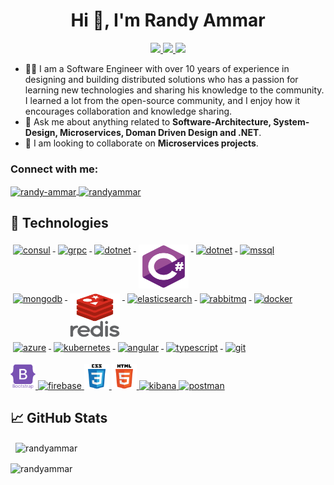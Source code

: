 <h1 align="center">Hi 👋, I'm Randy Ammar</h1>
<p align="center">
  <a href="https://www.linkedin.com/in/randy-ammar" alt="randy ammar's github stats">
    <img src="https://img.shields.io/badge/-randyammar-blue?style=flat-square&logo=Linkedin&logoColor=white&link=https://www.linkedin.com/in/randy-ammar" />
  </a>
  <a href="https://github.com/randyammar" alt="randy ammar's github stats">
    <img src="https://img.shields.io/badge/-@randyammar-%23181717?style=flat-square&logo=github" />
  </a>
  <a>
    <img src="https://komarev.com/ghpvc/?username=randyammar&color=ff69b4&style=flat-square" />
  </a>
</p> 

- 👨‍💻 I am a Software Engineer with over 10 years of experience in designing and building distributed solutions who has a passion for learning new technologies and sharing his knowledge to the community. I learned a lot from the open-source community, and I enjoy how it encourages collaboration and knowledge sharing. 
- 💬 Ask me about anything related to **Software-Architecture, System-Design, Microservices, Doman Driven Design and .NET**.
- 🤝 I am looking to collaborate on **Microservices projects**.

<h3 align="left">Connect with me:</h3>
<p align="left">
  <a href="https://linkedin.com/in/randy-ammar" target="blank">
    <img align="center" src="https://raw.githubusercontent.com/rahuldkjain/github-profile-readme-generator/master/src/images/icons/Social/linked-in-alt.svg" alt="randy-ammar" height="30" width="40" />
  </a>
    <a href="https://github.com/randyammar" target="blank">
    <img align="center" src="https://cdn.jsdelivr.net/npm/simple-icons@3.0.1/icons/github.svg" alt="randyammar" height="30" width="40" />
  </a>
</p>

## 🔧 Technologies

<p align="left">
  <a href="https://www.consul.io/" target="_blank" rel="noreferrer">
    <img src="https://www.vectorlogo.zone/logos/consulio/consulio-ar21.svg" alt="consul" style="vertical-align:top; margin:4px;" />
  </a>
  <a href="https://grpc.io/" target="_blank" rel="noreferrer">
    <img src="https://www.vectorlogo.zone/logos/grpcio/grpcio-ar21.svg" alt="grpc" style="vertical-align:top; margin:4px;" />
  </a>
  <a href="https://dotnet.microsoft.com/" target="_blank" rel="noreferrer">
    <img src="https://upload.wikimedia.org/wikipedia/commons/e/ee/.NET_Core_Logo.svg" height="60px" alt="dotnet" style="vertical-align:top; margin:4px;" />
  </a>
  <a href="https://www.w3schools.com/cs/" target="_blank" rel="noreferrer">
    <img src="https://raw.githubusercontent.com/devicons/devicon/master/icons/csharp/csharp-original.svg" alt="csharp" style="vertical-align:top; margin:4px; width:80px; height:70px;" />
  </a>
  <a href="https://dotnet.microsoft.com/" target="_blank" rel="noreferrer">
    <img src="https://www.vectorlogo.zone/logos/dotnet/dotnet-ar21.svg" alt="dotnet" style="vertical-align:top; margin:4px; width:85px; height:85px;" />
  </a>
  <a href="https://www.microsoft.com/en-us/sql-server" target="_blank" rel="noreferrer">
    <img src="https://www.svgrepo.com/show/303229/microsoft-sql-server-logo.svg" alt="mssql" style="vertical-align:top; margin:4px; width:100px; height:80px;" />
  </a>
  <a href="https://www.mongodb.com/" target="_blank" rel="noreferrer">
    <img src="https://www.vectorlogo.zone/logos/mongodb/mongodb-ar21.svg" alt="mongodb" style="vertical-align:top; margin:4px;" />
  </a>
  <a href="https://redis.io" target="_blank" rel="noreferrer">
    <img src="https://raw.githubusercontent.com/devicons/devicon/master/icons/redis/redis-original-wordmark.svg" alt="redis" style="vertical-align:top; margin:4px; width:80px; height:70px;" />
  </a>
  <a href="https://www.elastic.co" target="_blank" rel="noreferrer">
    <img src="https://www.vectorlogo.zone/logos/elastic/elastic-icon.svg" alt="elasticsearch" style="vertical-align:top; margin:4px;" />
  </a>
  <a href="https://www.rabbitmq.com" target="_blank" rel="noreferrer">
    <img src="https://www.vectorlogo.zone/logos/rabbitmq/rabbitmq-ar21.svg" alt="rabbitmq" style="vertical-align:top; margin:4px" />
  </a>
  <a href="https://hub.docker.com/" target="_blank" rel="noreferrer">
    <img src="https://www.vectorlogo.zone/logos/docker/docker-ar21.svg" alt="docker" style="vertical-align:top; margin:4px" />
  </a>
  <a href="https://azure.microsoft.com" target="_blank" rel="noreferrer">
    <img src="https://www.vectorlogo.zone/logos/microsoft_azure/microsoft_azure-ar21.svg" alt="azure" style="vertical-align:top; margin:4px" />
  </a>
  <a href="https://kubernetes.io" target="_blank" rel="noreferrer">
    <img src="https://www.vectorlogo.zone/logos/kubernetes/kubernetes-ar21.svg" alt="kubernetes" style="vertical-align:top; margin:4px" />
  </a>
  <a href="https://angular.io" target="_blank" rel="noreferrer">
    <img src="https://www.vectorlogo.zone/logos/angular/angular-ar21.svg" alt="angular" style="vertical-align:top; margin:4px;" />
  </a>
  <a href="https://www.typescriptlang.org/" target="_blank" rel="noreferrer">
    <img src="https://www.vectorlogo.zone/logos/typescriptlang/typescriptlang-ar21.svg" alt="typescript" style="vertical-align:top; margin:4px;" />
  </a>
  <a href="https://git-scm.com/" target="_blank" rel="noreferrer">
    <img src="https://www.vectorlogo.zone/logos/git-scm/git-scm-icon.svg" alt="git" style="vertical-align:top; margin:4px;" />
  </a>
</p>
<p align="left">
  <a href="https://getbootstrap.com" target="_blank" rel="noreferrer">
    <img src="https://raw.githubusercontent.com/devicons/devicon/master/icons/bootstrap/bootstrap-plain-wordmark.svg" alt="bootstrap" width="40" height="40" />
  </a>
  <a href="https://firebase.google.com/" target="_blank" rel="noreferrer">
    <img src="https://www.vectorlogo.zone/logos/firebase/firebase-icon.svg" alt="firebase" width="40" height="40" />
  </a>
  <a href="https://www.w3schools.com/css/" target="_blank" rel="noreferrer">
    <img src="https://raw.githubusercontent.com/devicons/devicon/master/icons/css3/css3-original-wordmark.svg" alt="css3" width="40" height="40" />
  </a>
  <a href="https://www.w3.org/html/" target="_blank" rel="noreferrer">
    <img src="https://raw.githubusercontent.com/devicons/devicon/master/icons/html5/html5-original-wordmark.svg" alt="html5" width="40" height="40" />
  </a>
  <a href="https://www.elastic.co/kibana" target="_blank" rel="noreferrer">
    <img src="https://www.vectorlogo.zone/logos/elasticco_kibana/elasticco_kibana-icon.svg" alt="kibana" width="40" height="40" />
  </a>
  <a href="https://postman.com" target="_blank" rel="noreferrer">
    <img src="https://www.vectorlogo.zone/logos/getpostman/getpostman-icon.svg" alt="postman" width="40" height="40" />
  </a>
</p>

## 📈 GitHub Stats

<p>&nbsp; <img align="center" src="https://github-readme-stats.vercel.app/api?username=randyammar&show_icons=true&locale=en" alt="randyammar" />
</p>
<p>
  <img align="center" src="https://github-readme-streak-stats.herokuapp.com/?user=randyammar&" alt="randyammar" />
</p>
